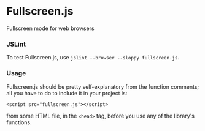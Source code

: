 # Fullscreen.js
Fullscreen mode for web browsers

### JSLint
To test Fullscreen.js, use `jslint --browser --sloppy fullscreen.js`.

### Usage
Fullscreen.js should be pretty self-explanatory from the function comments; all
you have to do to include it in your project is:

`<script src="fullscreen.js"></script>`

from some HTML file, in the `<head>` tag, before you use any of the library's
functions.
